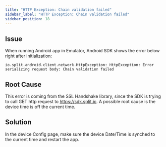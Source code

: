 ```yaml
---
title: "HTTP Exception: Chain validation failed"
sidebar_label: "HTTP Exception: Chain validation failed"
sidebar_position: 18
---
```


<p>
  <button hidden style={{borderRadius:'8px', border:'1px', fontFamily:'Courier New', fontWeight:'800', textAlign:'left'}}> help.split.io link: https://help.split.io/hc/en-us/articles/360042140631-HTTP-Exception-Chain-validation-failed </button>
</p>

## Issue

When running Android app in Emulator, Android SDK shows the error below right after initialization:
```
io.split.android.client.network.HttpException: HttpException: Error serializing request body: Chain validation failed
```

## Root Cause

This error is coming from the SSL Handshake library, since the SDK is trying to call GET http request to https://sdk.split.io. A possible root cause is the device time is off the current time.

## Solution

In the device Config page, make sure the device Date/Time is synched to the current time and restart the app.